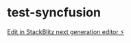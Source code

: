 # test-syncfusion

[Edit in StackBlitz next generation editor ⚡️](https://stackblitz.com/~/github.com/sOoN92/test-syncfusion)